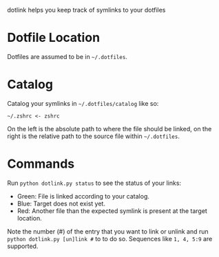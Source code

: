 dotlink helps you keep track of symlinks to your dotfiles

# Dotfile Location

Dotfiles are assumed to be in `~/.dotfiles`.

# Catalog

Catalog your symlinks in `~/.dotfiles/catalog` like so:

```
~/.zshrc <- zshrc
```

On the left is the absolute path to where the file should be linked, on the right is the relative path to the source file within `~/.dotfiles`.

# Commands

Run `python dotlink.py status` to see the status of your links:

* Green: File is linked according to your catalog.
* Blue: Target does not exist yet.
* Red: Another file than the expected symlink is present at the target location.

Note the number (#) of the entry that you want to link or unlink and run `python dotlink.py [un]link #` to to do so. Sequences like `1, 4, 5:9` are supported.
